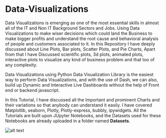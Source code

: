 # Data-Visualizations

Data Visualizations is emerging as one of the most essential skills in almost all of the IT and Non IT Background Sectors and Jobs. Using Data Visualizations to make wiser decisions which could land the Business to make bigger profits and understand the root cause and behavioral analysis of people and customers associated to it. In this Repository I have deeply discussed about Line Plots, Bar plots, Scatter Plots, and Pie Charts, Apart from that I have Discussed scientific plots, 3d plots, animated plots, interactive plots to visualize any kind of business problem and that too of any complexity.

Data Visualizations using Python Data Visualization Library is the easiest way to perform Data Visualizations, and with the use of Dash, we can also, build up Dynamic and Interactive Live Dashboards without the help of Front end or backend javascript.

In this Tutorial, I have discussed all the Important and prominent Charts and their variations so that anybody can understand it easily. I have covered Matplotlib, seaborn, Plotly, Plotly-express, bubbly, ipywidgets. All the Tutorials are built upon JUpyter Notebooks, and the Datasets used for these Notebooks are already uploaded in a folder named **Datasets**.


![alt text](https://www.boostlabs.com/wp-content/uploads/2019/09/10-types-of-data-visualization.jpg)
